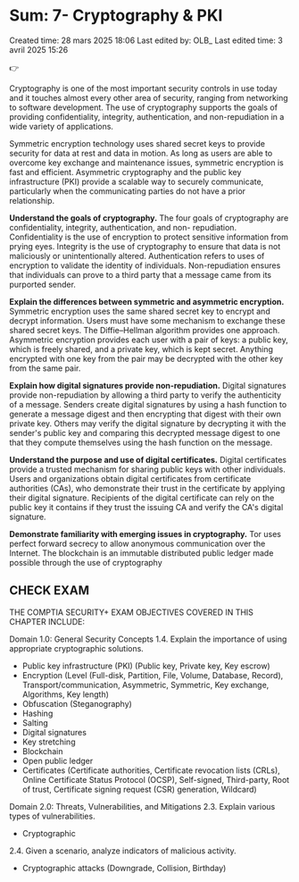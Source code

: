 # Sum: 7- Cryptography & PKI

Created time: 28 mars 2025 18:06
Last edited by: OLB_
Last edited time: 3 avril 2025 15:26

<aside>
👉

Cryptography is one of the most important security controls in use
today and it touches almost every other area of security, ranging from
networking to software development. The use of cryptography
supports the goals of providing confidentiality, integrity,
authentication, and non-repudiation in a wide variety of applications.

Symmetric encryption technology uses shared secret keys to provide
security for data at rest and data in motion. As long as users are able to
overcome key exchange and maintenance issues, symmetric
encryption is fast and efficient. Asymmetric cryptography and the
public key infrastructure (PKI) provide a scalable way to securely
communicate, particularly when the communicating parties do not
have a prior relationship.

**Understand the goals of cryptography.** The four goals of
cryptography are confidentiality, integrity, authentication, and non-
repudiation. Confidentiality is the use of encryption to protect
sensitive information from prying eyes. Integrity is the use of
cryptography to ensure that data is not maliciously or unintentionally
altered. Authentication refers to uses of encryption to validate the
identity of individuals. Non-repudiation ensures that individuals can
prove to a third party that a message came from its purported sender.

**Explain the differences between symmetric and asymmetric
encryption.** Symmetric encryption uses the same shared secret key
to encrypt and decrypt information. Users must have some
mechanism to exchange these shared secret keys. The Diffie–Hellman
algorithm provides one approach. Asymmetric encryption provides
each user with a pair of keys: a public key, which is freely shared, and a
private key, which is kept secret. Anything encrypted with one key
from the pair may be decrypted with the other key from the same pair.

**Explain how digital signatures provide non-repudiation.**
Digital signatures provide non-repudiation by allowing a third party to
verify the authenticity of a message. Senders create digital signatures
by using a hash function to generate a message digest and then
encrypting that digest with their own private key. Others may verify
the digital signature by decrypting it with the sender's public key and
comparing this decrypted message digest to one that they compute
themselves using the hash function on the message.

**Understand the purpose and use of digital certificates.** Digital
certificates provide a trusted mechanism for sharing public keys with
other individuals. Users and organizations obtain digital certificates
from certificate authorities (CAs), who demonstrate their trust in the
certificate by applying their digital signature. Recipients of the digital
certificate can rely on the public key it contains if they trust the issuing
CA and verify the CA's digital signature.

**Demonstrate familiarity with emerging issues in
cryptography.** Tor uses perfect forward secrecy to allow anonymous
communication over the Internet. The blockchain is an immutable
distributed public ledger made possible through the use of
cryptography

</aside>

## **CHECK EXAM**

THE COMPTIA SECURITY+ EXAM OBJECTIVES
COVERED IN THIS CHAPTER INCLUDE:

Domain 1.0: General Security Concepts
1.4. Explain the importance of using appropriate
cryptographic solutions.

- Public key infrastructure (PKI) (Public key, Private key,
Key escrow)
- Encryption (Level (Full-disk, Partition, File, Volume,
Database, Record), Transport/communication,
Asymmetric, Symmetric, Key exchange, Algorithms,
Key length)
- Obfuscation (Steganography)
- Hashing
- Salting
- Digital signatures
- Key stretching
- Blockchain
- Open public ledger
- Certificates (Certificate authorities, Certificate
revocation lists (CRLs), Online Certificate Status
Protocol (OCSP), Self-signed, Third-party, Root of
trust, Certificate signing request (CSR) generation,
Wildcard)

Domain 2.0: Threats, Vulnerabilities, and Mitigations
2.3. Explain various types of vulnerabilities.

- Cryptographic

2.4. Given a scenario, analyze indicators of malicious
activity.

- Cryptographic attacks (Downgrade, Collision, Birthday)